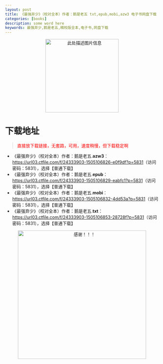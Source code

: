 ```yaml
---
layout: post
title: 《最强弃少》（校对全本）作者：鹅是老五 txt,epub,mobi,azw3 电子书网盘下载
categories: [books]
description: some word here
keywords: 最强弃少,鹅是老五,精校版全本,电子书,网盘下载
---
```


<div align="center"><img src="https://qweree.cn/wp-content/uploads/2025/05/zui-qiang-qi-shao.jpg" alt="此处描述图片信息" width="240px" height="auto"></div>

# 下载地址

> <p style="color:red" >直接放下载链接，无套路，可用，速度稍慢，但下载稳定啊</p>

- 《最强弃少》（校对全本）作者：鹅是老五.**azw3**：<https://url03.ctfile.com/f/24333903-1505106826-e0f9df?p=5831>（访问密码：5831），选择【普通下载】
- 《最强弃少》（校对全本）作者：鹅是老五.**epub**：<https://url03.ctfile.com/f/24333903-1505106829-eabfc1?p=5831>（访问密码：5831），选择【普通下载】
- 《最强弃少》（校对全本）作者：鹅是老五.**mobi**：<https://url03.ctfile.com/f/24333903-1505106832-4dd53a?p=5831>（访问密码：5831），选择【普通下载】
- 《最强弃少》（校对全本）作者：鹅是老五.**txt**：<https://url03.ctfile.com/f/24333903-1505106853-28728f?p=5831>（访问密码：5831），选择【普通下载】

<div align="center"><img src="https://pic.imgdb.cn/item/6707df6bd29ded1a8ce37031.gif" alt="感谢！！！" width="420px" height="auto"/></div>
